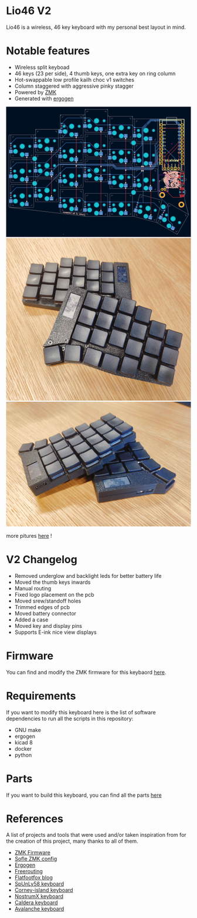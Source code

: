 # Lio46 V2

Lio46 is a wireless, 46 key keyboard with my personal best layout in mind.  

# Notable features
- Wireless split keyboad
- 46 keys (23 per side), 4 thumb keys, one extra key on ring column
- Hot-swappable low profile kailh choc v1 switches
- Column staggered with aggressive pinky stagger
- Powered by [ZMK](https://zmk.dev/)
- Generated with [ergogen](https://github.com/ergogen/ergogen) 

![kicad screenshot](pictures/kicad_screen.png)
![Lio 46 top](pictures/lio3.jpg)
![Lio 46 side](pictures/lio4.jpg)

more pitures [here](https://github.com/Liolaeus/lio46/tree/master/pictures) !

# V2 Changelog
- Removed underglow and backlight leds for better battery life
- Moved the thumb keys inwards
- Manual routing
- Fixed logo placement on the pcb
- Moved srew/standoff holes
- Trimmed edges of pcb
- Moved battery connector
- Added a case
- Moved key and display pins
- Supports E-ink nice view displays


# Firmware
You can find and modify the ZMK firmware for this keybaord [here](https://github.com/Liolaeus/lio46-zmk-config).

# Requirements
If you want to modify this keyboard here is the list of software dependencies to run all the scripts in this repository:

- GNU make
- ergogen
- kicad 8
- docker
- python

# Parts
If you want to build this keyboard, you can find all the parts [here](https://github.com/Liolaeus/lio46/blob/master/parts.md)

# References
A list of projects and tools that were used and/or taken inspiration from for the creation of this project, many thanks to all of them.

- [ZMK Firmware](https://zmk.dev/)
- [Sofle ZMK config](https://github.com/zmkfirmware/zmk/tree/0820991901a95ab7a0eb1f1cc608a631d514e26c/app/boards/shields/sofle)
- [Ergogen](https://github.com/ergogen/ergogen)
- [Freerouting](https://github.com/freerouting/freerouting)
- [Flatfootfox blog](https://flatfootfox.com/ergogen-part1-units-points/)
- [SpUnLy58 keyboard](https://github.com/Giraffasax/SpUnLy58/tree/main)
- [Corney-island keyboard](https://github.com/ceoloide/corney-island)
- [NostrumX keyboard](https://github.com/bennytrouser/NostrumX/tree/main)
- [Caldera keyboard](https://github.com/christianselig/caldera-keyboard/tree/main)
- [Avalanche keyboard](https://github.com/vlkv/avalanche/tree/master)
